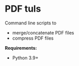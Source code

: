 # PDF tuls

Command line scripts to

- merge/concatenate PDF files
- compress PDF files

**Requirements:**

- Python 3.9+
